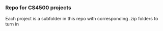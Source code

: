 ### Repo for CS4500 projects

Each project is a subfolder in this repo with corresponding .zip folders to turn in
